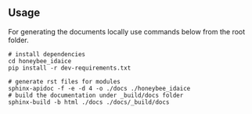 
## Usage
For generating the documents locally use commands below from the root folder. 

```shell
# install dependencies
cd honeybee_idaice
pip install -r dev-requirements.txt

# generate rst files for modules
sphinx-apidoc -f -e -d 4 -o ./docs ./honeybee_idaice
# build the documentation under _build/docs folder
sphinx-build -b html ./docs ./docs/_build/docs
```
